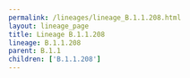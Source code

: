 ```yaml
---
permalink: /lineages/lineage_B.1.1.208.html
layout: lineage_page
title: Lineage B.1.1.208
lineage: B.1.1.208
parent: B.1.1
children: ['B.1.1.208']
---
```

